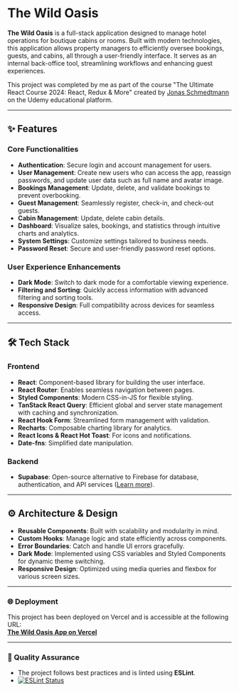 # The Wild Oasis

**The Wild Oasis** is a full-stack application designed to manage hotel operations for boutique cabins or rooms. Built with modern technologies, this application allows property managers to efficiently oversee bookings, guests, and cabins, all through a user-friendly interface. It serves as an internal back-office tool, streamlining workflows and enhancing guest experiences.

This project was completed by me as part of the course "The Ultimate React Course 2024: React, Redux & More" created by [Jonas Schmedtmann](https://twitter.com/jonasschmedtman) on the Udemy educational platform.

---

## ✨ Features

### Core Functionalities

- **Authentication**: Secure login and account management for users.
- **User Management**: Create new users who can access the app, reassign passwords, and update user data such as full name and avatar image.
- **Bookings Management**: Update, delete, and validate bookings to prevent overbooking.
- **Guest Management**: Seamlessly register, check-in, and check-out guests.
- **Cabin Management**: Update, delete cabin details.
- **Dashboard**: Visualize sales, bookings, and statistics through intuitive charts and analytics.
- **System Settings**: Customize settings tailored to business needs.
- **Password Reset**: Secure and user-friendly password reset options.

### User Experience Enhancements

- **Dark Mode**: Switch to dark mode for a comfortable viewing experience.
- **Filtering and Sorting**: Quickly access information with advanced filtering and sorting tools.
- **Responsive Design**: Full compatibility across devices for seamless access.

---

## 🛠️ Tech Stack

### Frontend

- **React**: Component-based library for building the user interface.
- **React Router**: Enables seamless navigation between pages.
- **Styled Components**: Modern CSS-in-JS for flexible styling.
- **TanStack React Query**: Efficient global and server state management with caching and synchronization.
- **React Hook Form**: Streamlined form management with validation.
- **Recharts**: Composable charting library for analytics.
- **React Icons & React Hot Toast**: For icons and notifications.
- **Date-fns**: Simplified date manipulation.

### Backend

- **Supabase**: Open-source alternative to Firebase for database, authentication, and API services ([Learn more](https://supabase.com/docs)).

---

## ⚙️ Architecture & Design

- **Reusable Components**: Built with scalability and modularity in mind.
- **Custom Hooks**: Manage logic and state efficiently across components.
- **Error Boundaries**: Catch and handle UI errors gracefully.
- **Dark Mode**: Implemented using CSS variables and Styled Components for dynamic theme switching.
- **Responsive Design**: Optimized using media queries and flexbox for various screen sizes.

---

### 🌐 Deployment

This project has been deployed on Vercel and is accessible at the following URL:  
**[The Wild Oasis App on Vercel](https://the-wild-oasis-react-app-kappa.vercel.app)**

---

### 🤝 Quality Assurance

- The project follows best practices and is linted using **ESLint**.
- [![ESLint Status](https://img.shields.io/badge/ESLint-Passing-brightgreen.svg)](https://github.com/karinatimm/the-wild-oasis-react-app.git)
